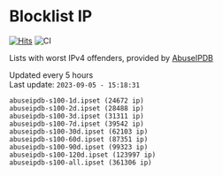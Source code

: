 # Blocklist IP

[![Hits](https://hits.seeyoufarm.com/api/count/incr/badge.svg?url=https%3A%2F%2Fgithub.com%2Fborestad%2Fblocklist-ip%2F&count_bg=%2379C83D&title_bg=%23555555&icon=&icon_color=%23E7E7E7&title=hits&edge_flat=false)](https://hits.seeyoufarm.com)  ![CI](https://img.shields.io/github/workflow/status/borestad/blocklist-ip/CI?style=flat-square)

Lists with worst IPv4 offenders, provided by [AbuseIPDB](https://www.abuseipdb.com/)

<!-- FOOTER-PLACEHOLDER -->
Updated every 5 hours<br>
Last update: `2023-09-05 - 15:18:31`
```
abuseipdb-s100-1d.ipset (24672 ip)
abuseipdb-s100-2d.ipset (28488 ip)
abuseipdb-s100-3d.ipset (31311 ip)
abuseipdb-s100-7d.ipset (39542 ip)
abuseipdb-s100-30d.ipset (62103 ip)
abuseipdb-s100-60d.ipset (87351 ip)
abuseipdb-s100-90d.ipset (99323 ip)
abuseipdb-s100-120d.ipset (123997 ip)
abuseipdb-s100-all.ipset (361306 ip)
```
